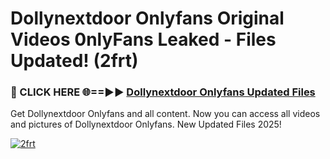 # Dollynextdoor Onlyfans Original Videos 0nlyFans Leaked - Files Updated! (2frt)

<h3>🔴 CLICK HERE 🌐==►► <a href="https://tinyurl.com/ehrbuxhb" rel="nofollow">Dollynextdoor Onlyfans Updated Files</a></h3>

Get Dollynextdoor Onlyfans and all content. Now you can access all videos and pictures of Dollynextdoor Onlyfans. New Updated Files 2025!

[![2frt](https://i.imgur.com/lVYEuWS.gif)](https://tinyurl.com/ehrbuxhb)
